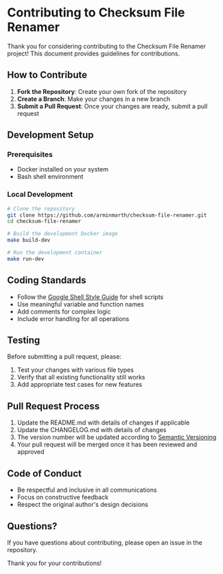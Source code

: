# Contributing to Checksum File Renamer

Thank you for considering contributing to the Checksum File Renamer project! This document provides guidelines for contributions.

## How to Contribute

1. **Fork the Repository**: Create your own fork of the repository
2. **Create a Branch**: Make your changes in a new branch
3. **Submit a Pull Request**: Once your changes are ready, submit a pull request

## Development Setup

### Prerequisites

- Docker installed on your system
- Bash shell environment

### Local Development

```bash
# Clone the repository
git clone https://github.com/arminmarth/checksum-file-renamer.git
cd checksum-file-renamer

# Build the development Docker image
make build-dev

# Run the development container
make run-dev
```

## Coding Standards

- Follow the [Google Shell Style Guide](https://google.github.io/styleguide/shellguide.html) for shell scripts
- Use meaningful variable and function names
- Add comments for complex logic
- Include error handling for all operations

## Testing

Before submitting a pull request, please:

1. Test your changes with various file types
2. Verify that all existing functionality still works
3. Add appropriate test cases for new features

## Pull Request Process

1. Update the README.md with details of changes if applicable
2. Update the CHANGELOG.md with details of changes
3. The version number will be updated according to [Semantic Versioning](http://semver.org/)
4. Your pull request will be merged once it has been reviewed and approved

## Code of Conduct

- Be respectful and inclusive in all communications
- Focus on constructive feedback
- Respect the original author's design decisions

## Questions?

If you have questions about contributing, please open an issue in the repository.

Thank you for your contributions!
